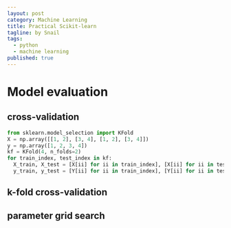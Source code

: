 ```yaml
---
layout: post
category: Machine Learning
title: Practical Scikit-learn
tagline: by Snail
tags: 
  - python
  - machine learning
published: true
---
```


# Model evaluation

## cross-validation

```python
from sklearn.model_selection import KFold
X = np.array([[1, 2], [3, 4], [1, 2], [3, 4]])
y = np.array([1, 2, 3, 4])
kf = KFold(4, n_folds=2)
for train_index, test_index in kf:
  X_train, X_test = [X[ii] for ii in train_index], [X[ii] for ii in test_index]
  y_train, y_test = [Y[ii] for ii in train_index], [Y[ii] for ii in test_index]
```

## k-fold cross-validation

## parameter grid search